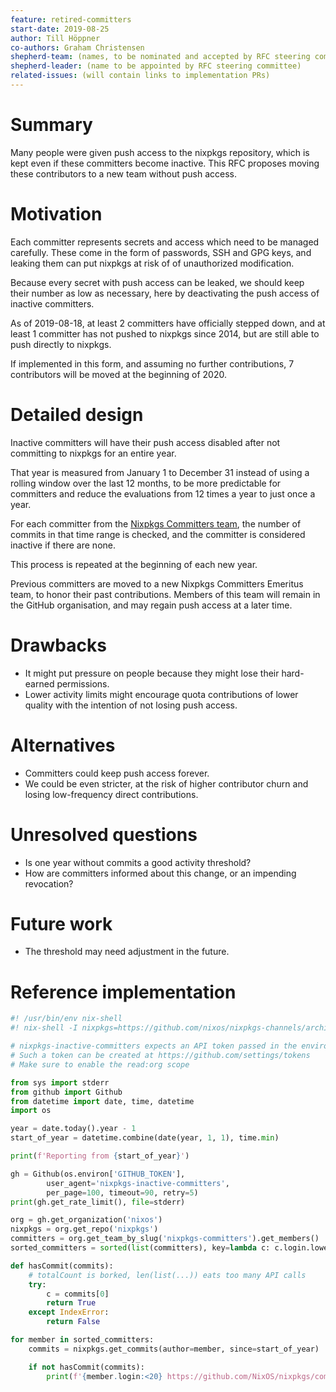 ```yaml
---
feature: retired-committers
start-date: 2019-08-25
author: Till Höppner
co-authors: Graham Christensen
shepherd-team: (names, to be nominated and accepted by RFC steering committee)
shepherd-leader: (name to be appointed by RFC steering committee)
related-issues: (will contain links to implementation PRs)
---
```


# Summary
[summary]: #summary

Many people were given push access to the nixpkgs repository, which is kept even if
these committers become inactive. This RFC proposes moving these contributors to
a new team without push access.

# Motivation
[motivation]: #motivation

<!-- Why are we doing this? What use cases does it support? What is the expected
outcome? -->

Each committer represents secrets and access which need to be managed carefully.
These come in the form of passwords, SSH and GPG keys, and leaking them can put nixpkgs
at risk of of unauthorized modification.

Because every secret with push access can be leaked, we should keep their number as low as necessary,
here by deactivating the push access of inactive committers.

As of 2019-08-18, at least 2 committers have officially stepped down, and at least 1 committer has
not pushed to nixpkgs since 2014, but are still able to push directly to nixpkgs.

If implemented in this form, and assuming no further contributions, 7 contributors will be moved at the beginning of 2020.


# Detailed design
[design]: #detailed-design

<!-- This is the bulk of the RFC. Explain the design in enough detail for somebody
familiar with the ecosystem to understand, and implement.  This should get
into specifics and corner-cases, and include examples of how the feature is
used. -->

Inactive committers will have their push access disabled after not committing to nixpkgs for an entire year.

That year is measured from January 1 to December 31 instead of using a rolling window over the last 12 months,
to be more predictable for committers and reduce the evaluations from 12 times a year to just once a year.

For each committer from the [Nixpkgs Committers team](https://github.com/orgs/NixOS/teams/nixpkgs-committers), the number of commits
in that time range is checked, and the committer is considered inactive if there are none.

This process is repeated at the beginning of each new year.

Previous committers are moved to a new Nixpkgs Committers Emeritus team, to honor their past contributions.
Members of this team will remain in the GitHub organisation, and may regain push access at a later time.


# Drawbacks
[drawbacks]: #drawbacks

<!-- Why should we *not* do this? -->

- It might put pressure on people because they might lose their hard-earned permissions.
- Lower activity limits might encourage quota contributions of lower quality with the intention of not losing push access.

# Alternatives
[alternatives]: #alternatives

<!-- What other designs have been considered? What is the impact of not doing this? -->

- Committers could keep push access forever.
- We could be even stricter, at the risk of higher contributor churn and losing low-frequency direct contributions.

# Unresolved questions
[unresolved]: #unresolved-questions

<!-- What parts of the design are still TBD or unknowns? -->

- Is one year without commits a good activity threshold?
- How are committers informed about this change, or an impending revocation?

# Future work
[future]: #future-work

<!-- What future work, if any, would be implied or impacted by this feature
without being directly part of the work? -->

- The threshold may need adjustment in the future.

# Reference implementation

```py
#! /usr/bin/env nix-shell
#! nix-shell -I nixpkgs=https://github.com/nixos/nixpkgs-channels/archive/1412af4b2cfae71d447164097d960d426e9752c0.tar.gz -i python3 -p "python3.withPackages (p: [ p.PyGithub ])"

# nixpkgs-inactive-committers expects an API token passed in the environment as GITHUB_TOKEN
# Such a token can be created at https://github.com/settings/tokens
# Make sure to enable the read:org scope

from sys import stderr
from github import Github
from datetime import date, time, datetime
import os

year = date.today().year - 1
start_of_year = datetime.combine(date(year, 1, 1), time.min)

print(f'Reporting from {start_of_year}')

gh = Github(os.environ['GITHUB_TOKEN'],
        user_agent='nixpkgs-inactive-committers',
        per_page=100, timeout=90, retry=5)
print(gh.get_rate_limit(), file=stderr)

org = gh.get_organization('nixos')
nixpkgs = org.get_repo('nixpkgs')
committers = org.get_team_by_slug('nixpkgs-committers').get_members()
sorted_committers = sorted(list(committers), key=lambda c: c.login.lower())

def hasCommit(commits):
    # totalCount is borked, len(list(...)) eats too many API calls
    try:
        c = commits[0]
        return True
    except IndexError:
        return False

for member in sorted_committers:
    commits = nixpkgs.get_commits(author=member, since=start_of_year)

    if not hasCommit(commits):
        print(f'{member.login:<20} https://github.com/NixOS/nixpkgs/commits?author={member.login}')
```
